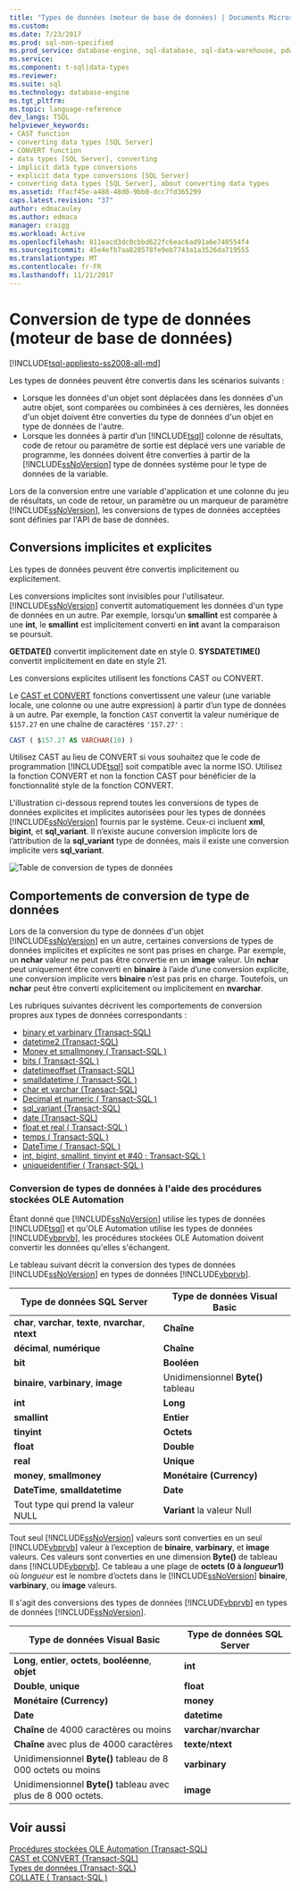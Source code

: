 ```yaml
---
title: "Types de données (moteur de base de données) | Documents Microsoft"
ms.custom: 
ms.date: 7/23/2017
ms.prod: sql-non-specified
ms.prod_service: database-engine, sql-database, sql-data-warehouse, pdw
ms.service: 
ms.component: t-sql|data-types
ms.reviewer: 
ms.suite: sql
ms.technology: database-engine
ms.tgt_pltfrm: 
ms.topic: language-reference
dev_langs: TSQL
helpviewer_keywords:
- CAST function
- converting data types [SQL Server]
- CONVERT function
- data types [SQL Server], converting
- implicit data type conversions
- explicit data type conversions [SQL Server]
- converting data types [SQL Server], about converting data types
ms.assetid: ffacf45e-a488-48d0-9bb0-dcc7fd365299
caps.latest.revision: "37"
author: edmacauley
ms.author: edmaca
manager: craigg
ms.workload: Active
ms.openlocfilehash: 811eacd3dc0cbbd622fc6eac6ad91a6e740554f4
ms.sourcegitcommit: 45e4efb7aa828578fe9eb7743a1a3526da719555
ms.translationtype: MT
ms.contentlocale: fr-FR
ms.lasthandoff: 11/21/2017
---
```

# <a name="data-type-conversion-database-engine"></a>Conversion de type de données (moteur de base de données)
[!INCLUDE[tsql-appliesto-ss2008-all-md](../../includes/tsql-appliesto-ss2008-all-md.md)]

Les types de données peuvent être convertis dans les scénarios suivants :
-   Lorsque les données d'un objet sont déplacées dans les données d'un autre objet, sont comparées ou combinées à ces dernières, les données d'un objet doivent être converties du type de données d'un objet en type de données de l'autre.  
-   Lorsque les données à partir d’un [!INCLUDE[tsql](../../includes/tsql-md.md)] colonne de résultats, code de retour ou paramètre de sortie est déplacé vers une variable de programme, les données doivent être converties à partir de la [!INCLUDE[ssNoVersion](../../includes/ssnoversion-md.md)] type de données système pour le type de données de la variable.  
  
Lors de la conversion entre une variable d'application et une colonne du jeu de résultats, un code de retour, un paramètre ou un marqueur de paramètre [!INCLUDE[ssNoVersion](../../includes/ssnoversion-md.md)], les conversions de types de données acceptées sont définies par l'API de base de données.
  
## <a name="implicit-and-explicit-conversion"></a>Conversions implicites et explicites
Les types de données peuvent être convertis implicitement ou explicitement.
  
Les conversions implicites sont invisibles pour l'utilisateur. [!INCLUDE[ssNoVersion](../../includes/ssnoversion-md.md)] convertit automatiquement les données d'un type de données en un autre. Par exemple, lorsqu’un **smallint** est comparée à une **int**, le **smallint** est implicitement converti en **int** avant la comparaison se poursuit.
  
**GETDATE()** convertit implicitement date en style 0. **SYSDATETIME()** convertit implicitement en date en style 21.
  
Les conversions explicites utilisent les fonctions CAST ou CONVERT.
  
Le [CAST et CONVERT](../../t-sql/functions/cast-and-convert-transact-sql.md) fonctions convertissent une valeur (une variable locale, une colonne ou une autre expression) à partir d’un type de données à un autre. Par exemple, la fonction `CAST` convertit la valeur numérique de `$157.27` en une chaîne de caractères `'157.27'` :
  
```sql
CAST ( $157.27 AS VARCHAR(10) )  
```  
  
Utilisez CAST au lieu de CONVERT si vous souhaitez que le code de programmation [!INCLUDE[tsql](../../includes/tsql-md.md)] soit compatible avec la norme ISO. Utilisez la fonction CONVERT et non la fonction CAST pour bénéficier de la fonctionnalité style de la fonction CONVERT.
  
L'illustration ci-dessous reprend toutes les conversions de types de données explicites et implicites autorisées pour les types de données [!INCLUDE[ssNoVersion](../../includes/ssnoversion-md.md)] fournis par le système. Ceux-ci incluent **xml**, **bigint**, et **sql_variant**. Il n’existe aucune conversion implicite lors de l’attribution de la **sql_variant** type de données, mais il existe une conversion implicite vers **sql_variant**.
  
![Table de conversion de types de données](../../t-sql/data-types/media/lrdatahd.png "table de conversion de types de données")
  
## <a name="data-type-conversion-behaviors"></a>Comportements de conversion de type de données
Lors de la conversion du type de données d'un objet [!INCLUDE[ssNoVersion](../../includes/ssnoversion-md.md)] en un autre, certaines conversions de types de données implicites et explicites ne sont pas prises en charge. Par exemple, un **nchar** valeur ne peut pas être convertie en un **image** valeur. Un **nchar** peut uniquement être converti en **binaire** à l’aide d’une conversion explicite, une conversion implicite vers **binaire** n’est pas pris en charge. Toutefois, un **nchar** peut être converti explicitement ou implicitement en **nvarchar**.
  
Les rubriques suivantes décrivent les comportements de conversion propres aux types de données correspondants :
  
 - [binary et varbinary &#40;Transact-SQL&#41;](../../t-sql/data-types/binary-and-varbinary-transact-sql.md)  
 - [datetime2 &#40;Transact-SQL&#41;](../../t-sql/data-types/datetime2-transact-sql.md)  
 - [Money et smallmoney &#40; Transact-SQL &#41;](../../t-sql/data-types/money-and-smallmoney-transact-sql.md)  
 - [bits &#40; Transact-SQL &#41;](../../t-sql/data-types/bit-transact-sql.md)  
 - [datetimeoffset &#40;Transact-SQL&#41;](../../t-sql/data-types/datetimeoffset-transact-sql.md)  
 - [smalldatetime &#40; Transact-SQL &#41;](../../t-sql/data-types/smalldatetime-transact-sql.md)  
 - [char et varchar &#40;Transact-SQL&#41;](../../t-sql/data-types/char-and-varchar-transact-sql.md)  
 - [Decimal et numeric &#40; Transact-SQL &#41;](../../t-sql/data-types/decimal-and-numeric-transact-sql.md)  
 - [sql_variant &#40;Transact-SQL&#41;](../../t-sql/data-types/sql-variant-transact-sql.md)  
 - [date &#40;Transact-SQL&#41;](../../t-sql/data-types/date-transact-sql.md)  
 - [float et real &#40; Transact-SQL &#41;](../../t-sql/data-types/float-and-real-transact-sql.md)  
 - [temps &#40; Transact-SQL &#41;](../../t-sql/data-types/time-transact-sql.md)  
 - [DateTime &#40; Transact-SQL &#41;](../../t-sql/data-types/datetime-transact-sql.md)  
 - [int, bigint, smallint, tinyint et #40 ; Transact-SQL &#41;](../../t-sql/data-types/int-bigint-smallint-and-tinyint-transact-sql.md)  
 - [uniqueidentifier &#40; Transact-SQL &#41;](../../t-sql/data-types/uniqueidentifier-transact-sql.md)  
  
###  <a name="converting-data-types-by-using-ole-automation-stored-procedures"></a>Conversion de types de données à l'aide des procédures stockées OLE Automation  
Étant donné que [!INCLUDE[ssNoVersion](../../includes/ssnoversion-md.md)] utilise les types de données [!INCLUDE[tsql](../../includes/tsql-md.md)] et qu'OLE Automation utilise les types de données [!INCLUDE[vbprvb](../../includes/vbprvb-md.md)], les procédures stockées OLE Automation doivent convertir les données qu'elles s'échangent.
  
Le tableau suivant décrit la conversion des types de données [!INCLUDE[ssNoVersion](../../includes/ssnoversion-md.md)] en types de données [!INCLUDE[vbprvb](../../includes/vbprvb-md.md)].
  
|Type de données SQL Server|Type de données Visual Basic|  
|--------------------------|----------------------------|  
|**char**, **varchar**, **texte**, **nvarchar**, **ntext**|**Chaîne**|  
|**décimal**, **numérique**|**Chaîne**|  
|**bit**|**Booléen**|  
|**binaire**, **varbinary**, **image**|Unidimensionnel **Byte()** tableau|  
|**int**|**Long**|  
|**smallint**|**Entier**|  
|**tinyint**|**Octets**|  
|**float**|**Double**|  
|**real**|**Unique**|  
|**money**, **smallmoney**|**Monétaire (Currency)**|  
|**DateTime**, **smalldatetime**|**Date**|  
|Tout type qui prend la valeur NULL|**Variant** la valeur Null|  
  
Tout seul [!INCLUDE[ssNoVersion](../../includes/ssnoversion-md.md)] valeurs sont converties en un seul [!INCLUDE[vbprvb](../../includes/vbprvb-md.md)] valeur à l’exception de **binaire**, **varbinary**, et **image** valeurs. Ces valeurs sont converties en une dimension **Byte()** de tableau dans [!INCLUDE[vbprvb](../../includes/vbprvb-md.md)]. Ce tableau a une plage de **octets (**0 à *longueur*1**)** où *longueur* est le nombre d’octets dans le [!INCLUDE[ssNoVersion](../../includes/ssnoversion-md.md)] **binaire**, **varbinary**, ou **image** valeurs.
  
Il s'agit des conversions des types de données [!INCLUDE[vbprvb](../../includes/vbprvb-md.md)] en types de données [!INCLUDE[ssNoVersion](../../includes/ssnoversion-md.md)].
  
|Type de données Visual Basic|Type de données SQL Server|  
|----------------------------|--------------------------|  
|**Long**, **entier**, **octets**, **booléenne**, **objet**|**int**|  
|**Double**, **unique**|**float**|  
|**Monétaire (Currency)**|**money**|  
|**Date**|**datetime**|  
|**Chaîne** de 4000 caractères ou moins|**varchar**/**nvarchar**|  
|**Chaîne** avec plus de 4000 caractères|**texte**/**ntext**|  
|Unidimensionnel **Byte()** tableau de 8 000 octets ou moins|**varbinary**|  
|Unidimensionnel **Byte()** tableau avec plus de 8 000 octets.|**image**|  
  
## <a name="see-also"></a>Voir aussi
[Procédures stockées OLE Automation &#40;Transact-SQL&#41;](../../relational-databases/system-stored-procedures/ole-automation-stored-procedures-transact-sql.md)  
[CAST et CONVERT &#40;Transact-SQL&#41;](../../t-sql/functions/cast-and-convert-transact-sql.md)  
[Types de données &#40;Transact-SQL&#41;](../../t-sql/data-types/data-types-transact-sql.md)  
[COLLATE &#40; Transact-SQL &#41;](http://msdn.microsoft.com/library/4ba6b7d8-114a-4f4e-bb38-fe5697add4e9)
  
  
